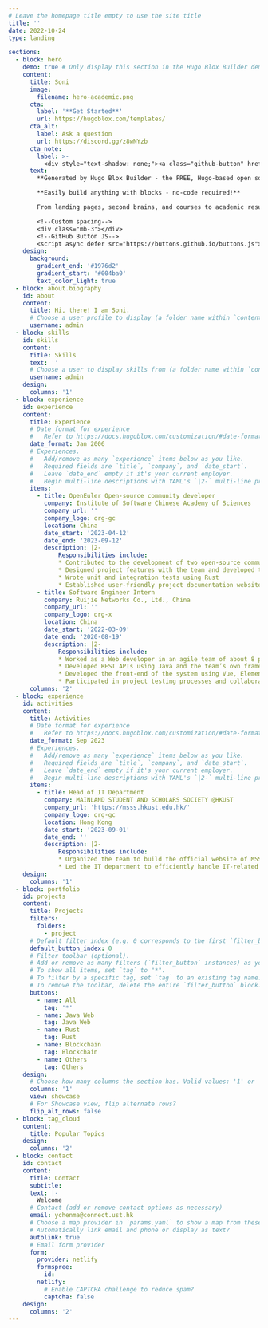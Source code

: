 ```yaml
---
# Leave the homepage title empty to use the site title
title: ''
date: 2022-10-24
type: landing

sections:
  - block: hero
    demo: true # Only display this section in the Hugo Blox Builder demo site
    content:
      title: Soni
      image:
        filename: hero-academic.png
      cta:
        label: '**Get Started**'
        url: https://hugoblox.com/templates/
      cta_alt:
        label: Ask a question
        url: https://discord.gg/z8wNYzb
      cta_note:
        label: >-
          <div style="text-shadow: none;"><a class="github-button" href="https://github.com/HugoBlox/hugo-blox-builder" data-icon="octicon-star" data-size="large" data-show-count="true" aria-label="Star">Star Hugo Blox Builder</a></div><div style="text-shadow: none;"><a class="github-button" href="https://github.com/HugoBlox/theme-academic-cv" data-icon="octicon-star" data-size="large" data-show-count="true" aria-label="Star">Star the Academic template</a></div>
      text: |-
        **Generated by Hugo Blox Builder - the FREE, Hugo-based open source website builder trusted by 500,000+ sites.**

        **Easily build anything with blocks - no-code required!**

        From landing pages, second brains, and courses to academic resumés, conferences, and tech blogs.

        <!--Custom spacing-->
        <div class="mb-3"></div>
        <!--GitHub Button JS-->
        <script async defer src="https://buttons.github.io/buttons.js"></script>
    design:
      background:
        gradient_end: '#1976d2'
        gradient_start: '#004ba0'
        text_color_light: true
  - block: about.biography
    id: about
    content:
      title: Hi, there! I am Soni.
      # Choose a user profile to display (a folder name within `content/authors/`)
      username: admin
  - block: skills
    id: skills
    content:
      title: Skills
      text: ''
      # Choose a user to display skills from (a folder name within `content/authors/`)
      username: admin
    design:
      columns: '1'
  - block: experience
    id: experience
    content:
      title: Experience
      # Date format for experience
      #   Refer to https://docs.hugoblox.com/customization/#date-format
      date_format: Jan 2006
      # Experiences.
      #   Add/remove as many `experience` items below as you like.
      #   Required fields are `title`, `company`, and `date_start`.
      #   Leave `date_end` empty if it's your current employer.
      #   Begin multi-line descriptions with YAML's `|2-` multi-line prefix.
      items:
        - title: OpenEuler Open-source community developer
          company: Institute of Software Chinese Academy of Sciences
          company_url: ''
          company_logo: org-gc
          location: China
          date_start: '2023-04-12'
          date_end: '2023-09-12'
          description: |2-
              Responsibilities include:
              * Contributed to the development of two open-source community projects, one involving scanning sensitive data on git repositories and the other dedicated to design a file format to manage data
              * Designed project features with the team and developed them in Rust
              * Wrote unit and integration tests using Rust 
              * Established user-friendly project documentation websites for broader community understanding
        - title: Software Engineer Intern
          company: Ruijie Networks Co., Ltd., China  
          company_url: ''
          company_logo: org-x
          location: China
          date_start: '2022-03-09'
          date_end: '2020-08-19'
          description: |2-
              Responsibilities include:
              * Worked as a Web developer in an agile team of about 8 people to maintain a cloth detect system
              * Developed REST APIs using Java and the team’s own framework based on SpringBoot 
              * Developed the front-end of the system using Vue, ElementUI, and JavaScript
              * Participated in project testing processes and collaborated on user manual
      columns: '2'
  - block: experience
    id: activities
    content:
      title: Activities
      # Date format for experience
      #   Refer to https://docs.hugoblox.com/customization/#date-format
      date_format: Sep 2023
      # Experiences.
      #   Add/remove as many `experience` items below as you like.
      #   Required fields are `title`, `company`, and `date_start`.
      #   Leave `date_end` empty if it's your current employer.
      #   Begin multi-line descriptions with YAML's `|2-` multi-line prefix.
      items:
        - title: Head of IT Department
          company: MAINLAND STUDENT AND SCHOLARS SOCIETY @HKUST
          company_url: 'https://msss.hkust.edu.hk/'
          company_logo: org-gc
          location: Hong Kong
          date_start: '2023-09-01'
          date_end: ''
          description: |2-
              Responsibilities include:
              * Organized the team to build the official website of MSSS
              * Led the IT department to efficiently handle IT-related tasks, such as developing pages for special events 
    design:
      columns: '1'
  - block: portfolio
    id: projects
    content:
      title: Projects
      filters:
        folders:
          - project
      # Default filter index (e.g. 0 corresponds to the first `filter_button` instance below).
      default_button_index: 0
      # Filter toolbar (optional).
      # Add or remove as many filters (`filter_button` instances) as you like.
      # To show all items, set `tag` to "*".
      # To filter by a specific tag, set `tag` to an existing tag name.
      # To remove the toolbar, delete the entire `filter_button` block.
      buttons:
        - name: All
          tag: '*'
        - name: Java Web
          tag: Java Web
        - name: Rust
          tag: Rust
        - name: Blockchain
          tag: Blockchain
        - name: Others
          tag: Others
    design:
      # Choose how many columns the section has. Valid values: '1' or '2'.
      columns: '1'
      view: showcase
      # For Showcase view, flip alternate rows?
      flip_alt_rows: false
  - block: tag_cloud
    content:
      title: Popular Topics
    design:
      columns: '2'
  - block: contact
    id: contact
    content:
      title: Contact
      subtitle:
      text: |-
        Welcome
      # Contact (add or remove contact options as necessary)
      email: ychenma@connect.ust.hk
      # Choose a map provider in `params.yaml` to show a map from these coordinates
      # Automatically link email and phone or display as text?
      autolink: true
      # Email form provider
      form:
        provider: netlify
        formspree:
          id:
        netlify:
          # Enable CAPTCHA challenge to reduce spam?
          captcha: false
    design:
      columns: '2'
---
```

